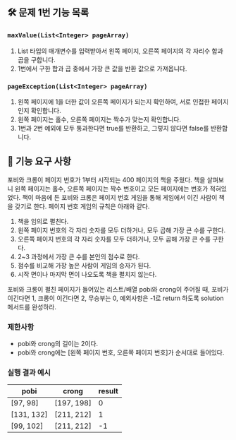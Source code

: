 ## 🛠️ 문제 1번 기능 목록

### `maxValue(List<Integer> pageArray)`

1. List 타입의 매개변수를 입력받아서 왼쪽 페이지, 오른쪽 페이지의 각 자리수 합과 곱을 구합니다.
2. 1번에서 구한 합과 곱 중에서 가장 큰 값을 반환 값으로 가져옵니다.

### `pageException(List<Integer> pageArray)`

1. 왼쪽 페이지에 1을 더한 값이 오른쪽 페이지가 되는지 확인하여, 서로 인접한 페이지인지 확인합니다.
2. 왼쪽 페이지는 홀수, 오른쪽 페이지는 짝수가 맞는지 확인합니다.
3. 1번과 2번 예외에 모두 통과한다면 true를 반환하고, 그렇지 않다면 false를 반환합니다.

## 🚀 기능 요구 사항

포비와 크롱이 페이지 번호가 1부터 시작되는 400 페이지의 책을 주웠다. 책을 살펴보니 왼쪽 페이지는 홀수, 오른쪽 페이지는 짝수 번호이고 모든 페이지에는 번호가 적혀있었다. 책이 마음에 든 포비와 크롱은 페이지 번호 게임을 통해 게임에서 이긴 사람이 책을 갖기로 한다. 페이지 번호 게임의 규칙은 아래와 같다.

1. 책을 임의로 펼친다.
2. 왼쪽 페이지 번호의 각 자리 숫자를 모두 더하거나, 모두 곱해 가장 큰 수를 구한다.
3. 오른쪽 페이지 번호의 각 자리 숫자를 모두 더하거나, 모두 곱해 가장 큰 수를 구한다.
4. 2~3 과정에서 가장 큰 수를 본인의 점수로 한다.
5. 점수를 비교해 가장 높은 사람이 게임의 승자가 된다.
6. 시작 면이나 마지막 면이 나오도록 책을 펼치지 않는다.

포비와 크롱이 펼친 페이지가 들어있는 리스트/배열 pobi와 crong이 주어질 때, 포비가 이긴다면 1, 크롱이 이긴다면 2, 무승부는 0, 예외사항은 -1로 return 하도록 solution 메서드를 완성하라.

### 제한사항

- pobi와 crong의 길이는 2이다.
- pobi와 crong에는 [왼쪽 페이지 번호, 오른쪽 페이지 번호]가 순서대로 들어있다.

### 실행 결과 예시

| pobi | crong | result |
| --- | --- | --- |
| [97, 98] | [197, 198] | 0 |
| [131, 132] | [211, 212] | 1 |
| [99, 102] | [211, 212] | -1 |
